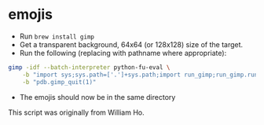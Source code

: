 # emojis

* Run `brew install gimp`
* Get a transparent background, 64x64 (or 128x128) size of the target.
* Run the following (replacing with pathname where appropriate):
```sh
gimp -idf --batch-interpreter python-fu-eval \
    -b "import sys;sys.path=['.']+sys.path;import run_gimp;run_gimp.run('/Users/otan/Downloads/nathan.png')" \
    -b "pdb.gimp_quit(1)"
```
* The emojis should now be in the same directory

This script was originally from William Ho.
